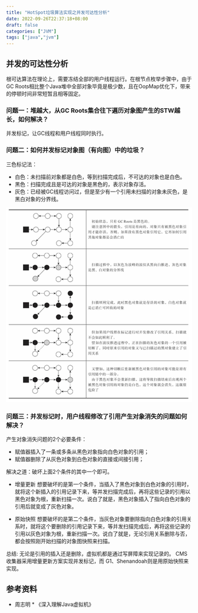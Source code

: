 ```yaml
---
title: "HotSpot垃圾算法实现之并发可达性分析"
date: 2022-09-26T22:37:18+08:00
draft: false
categories: ["JVM"]
tags: ["java","jvm"]
---
```



## 并发的可达性分析
根可达算法在理论上，需要冻结全部的用户线程运行。在根节点枚举步骤中，由于GC Roots相比整个Java堆中全部对象毕竟是极少数，且在OopMap优化下，带来的停顿时间非常短暂且相等固定。
### 问题一：堆越大，从GC Roots集合往下遍历对象图产生的STW越长，如何解决？
并发标记，让GC线程和用户线程同时执行。

### 问题二：如何并发标记对象图（有向图）中的垃圾？
三色标记法：
* 白色：未扫描前对象都是白色，等到扫描完成后，不可达的对象也是白色。
* 黑色：扫描完成且是可达的对象是黑色的，表示对象存活。
* 灰色：已经被GC线程访问过，但是至少有一个引用未扫描的对象未灰色，是黑白对象的分界线。

![](/mb/images/jvm2/gcsf3/01.png)

### 问题三：并发标记时，用户线程修改了引用产生对象消失的问题如何解决？
产生对象消失问题的2个必要条件：
* 赋值器插入了一条或多条从黑色对象指向白色对象的引用；
* 赋值器删除了从灰色对象到白色对象的直接或间接引用；

解决之道：破坏上面2个条件的其中一个即可。
* 增量更新
想要破坏的是第一个条件，当插入了黑色对象到白色对象的引用时，就将这个新插入的引用记录下来，等并发扫描完成后，再将这些记录的引用以黑色对象为根，重新扫描一次。说白了就是，黑色对象插入了指向白色对象的引用后就变成了灰色对象。

* 原始快照
想要破坏的是第二个条件，当灰色对象要删除指向白色对象的引用关系时，就将这个要删除的引用记录下来，等并发扫描完成后，再将这些记录的引用以灰色对象为根，重新扫描一次。说白了就是，无论引用关系删除与否，都会按照刚开始扫描的对象图快照来扫描。

总结: 
无论是引用的插入还是删除，虚拟机都是通过写屏障来实现记录的。
CMS收集器采用增量更新方案实现并发标记，而 G1、Shenandoah则是用原始快照来实现。

## 参考资料
* 周志明 * 《深入理解Java虚拟机》
